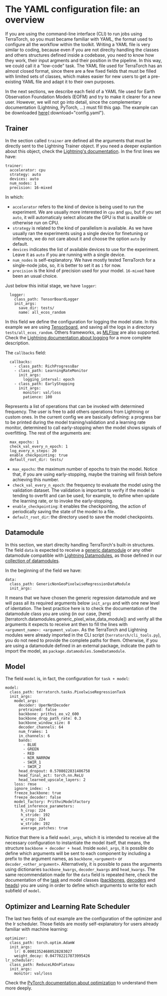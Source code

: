 # The YAML configuration file: an overview 

If you are using the command-line interface (CLI) to run jobs using TerraTorch, so you must became familiar with
YAML, the format used to configure all the workflow within the toolkit. Writing a YAML file is very similar to
coding, because even if you are not direclty handling the classes and others structures defined inside a codebase,
you need to know how they work, their input argments and their position in the pipeline. In this way, we
could call it a "low-code" task.
The YAML file used for TerraTorch has an almost closed format, since there are a few fixed fields that must be filled with
limited sets of classes, which makes easier for new users to get a pre-existing YAML file and adapt it to
their own purposes. 
 
In the next sections, we describe each field of a YAML file used for Earth Observation Foundation Models (EOFM) and try to make it clearer for a new user. However, we will not go into detail, since the complementary documentation (Lightning, PyTorch, ...) must fill this gap. The example can be
downloaded [here](config.yaml){:download="config.yaml"}. 

## Trainer

In the section called `trainer` are defined all the arguments that must be directly sent to the Lightning
Trainer object. If you need a deeper explantion about this object, check the [Lightning's documentation](https://lightning.ai/docs/pytorch/stable/common/trainer.html).
In the first lines we have:

```
trainer:
  accelerator: cpu
  strategy: auto
  devices: auto
  num_nodes: 1
  precision: 16-mixed
```
In which:

* `accelerator` refers to the kind of device is being used to run the experiment. We are usually
more interested in `cpu` and `gpu`, but if you set `auto`, it will automaticaly select allocate the GPU is
that is availble or otherwise run on CPU.
* `strategy` is related to the kind of parallelism is available. As we have usually ran the experiments using a
single device for finetuning or inference, we do not care about it and choose the option `auto` by default. 
* `devices` indicates the list of available devices to use for the experiment. Leave it as `auto` if you are
running with a single device. 
* `num_nodes` is self-explanatory. We have mostly tested TerraTorch for a single-node jobs, so, it is better to
set it as `1` for now. 
* `precision` is the kind of precision used for your model. `16-mixed` have been an usual choice. 

Just below this initial stage, we have `logger`:
```
  logger:
    class_path: TensorBoardLogger
    init_args:
      save_dir: tests/
      name: all_ecos_random
```
In this field we define the configuration for logging the model state. In this example we are using
[Tensorboard](https://www.tensorflow.org/tensorboard?hl=pt-br), and saving all the logs in a directory `tests/all_ecos_random`. 
Others frameworks, as [MLFlow](https://mlflow.org/) are also supported. Check the [Lightning documentation
about logging](https://lightning.ai/docs/pytorch/stable/extensions/logging.html) for a more complete description. 

The `callbacks` field:
```
  callbacks:
    - class_path: RichProgressBar
    - class_path: LearningRateMonitor
      init_args:
        logging_interval: epoch
    - class_path: EarlyStopping
      init_args:
        monitor: val/loss
        patience: 100
```
Represents a list of operations that can be invoked with determined frequency. The user is free to add
others operations from Lightning or custom ones. In the current config we are basically defining: a progress
bar to be printed during the model training/validation and a learning rate monitor, determined to call early-stopping when the model shows
signals of overfitting. 
The rest of the arguments are:
```
  max_epochs: 1
  check_val_every_n_epoch: 1
  log_every_n_steps: 20
  enable_checkpointing: true
  default_root_dir: tests/
```

* `max_epochs`: the maximum number of epochs to train the model. Notice that, if you are using early-stopping,
    maybe the training will finish before achieving this number. 
* `check_val_every_n_epoch`: the frequency to evaluate the model using the validation dataset. The validation
    is important to verify if the model is tending to overfit and  can be used, for example, to define when update the learning rate, or to invoke the early-stopping. 
* `enable_checkpointing`: it enables the checkpointing, the action of periodically saving the state of the
    model to a file. 
* `default_root_dir`: the directory used to save the model checkpoints. 

## Datamodule

In this section, we start direclty handling TerraTorch's built-in structures. The field `data` is expected to
receive a [generic datamodule](../generic_datamodules.md) or any other datamodule compatible with [Lightning
Datamodules](https://lightning.ai/docs/pytorch/stable/data/datamodule.html), as those defined
in our [collection of datamodules](../datamodules.md). 

In the beginning of the field we have:
```
data:
  class_path: GenericNonGeoPixelwiseRegressionDataModule
  init_args:
```
It means that we have chosen the generic regression datamodule and we will pass all its required arguments below
`init_args` and with one new level of identation. The best practice here is to check the documentation of the
datamodule class you are using (in our case, [here][terratorch.datamodules.generic_pixel_wise_data_module])
and verify all the arguments it expects to receive ant then to fill the lines
with `<argument_name>: <argument_value>`. 
As the TerraTorch and Lightning modules were already imported in the CLI script (`terratorch/cli_tools.py`),
you do not need to provide the complete paths for them. Otherwise, if you are using a datamodule defined in an
external package, indicate the path to import the model, as `package.datamodules.SomeDatamodule`. 

## Model

The field `model` is, in fact, the configuration for `task + model`: 
```
model:
  class_path: terratorch.tasks.PixelwiseRegressionTask
  init_args:
    model_args:
      decoder: UperNetDecoder
      pretrained: false
      backbone: prithvi_eo_v2_600
      backbone_drop_path_rate: 0.3
      backbone_window_size: 8
      decoder_channels: 64
      num_frames: 1
      in_channels: 6
      bands:
        - BLUE
        - GREEN
        - RED
        - NIR_NARROW
        - SWIR_1
        - SWIR_2
      head_dropout: 0.5708022831486758
      head_final_act: torch.nn.ReLU
      head_learned_upscale_layers: 2
    loss: rmse
    ignore_index: -1
    freeze_backbone: true
    freeze_decoder: false
    model_factory: PrithviModelFactory
    tiled_inference_parameters:
       h_crop: 224
       h_stride: 192
       w_crop: 224
       w_stride: 192
       average_patches: true
```
Notice that there is a field `model_args`, which it is intended to receive all the necessary configuration to
instantiate the model itself, that means, the structure `backbone + decoder + head`. Inside `model_args`, it
is possible do define which arguments will be sent to each component by including a prefix to the argument
names, as `backbone_<argument>` or `decoder_<other_argument>`. Alternatively, it is possible to pass the
arguments using dictionaries `backbone_kwargs`, `decoder_kwargs` and `head_kwargs`. The same recommendation
made for the `data` field is repeated here, check the documentation of the [task](../tasks.md) and
model classes ([backbones](../backbones), [decoders](../decoders.md) and [heads](../heads)) you are using in
order to define which arguments to write for each subfield of `model`. 

## Optimizer and Learning Rate Scheduler

The last two fields of out example are the configuration of the optimizer and the lr scheduler. Those fields
are mostly self-explanatory for users already familiar with machine learning:

```
optimizer:
  class_path: torch.optim.AdamW
  init_args:
    lr: 0.00013524680528283027
    weight_decay: 0.047782217873995426
lr_scheduler:
  class_path: ReduceLROnPlateau
  init_args:
    monitor: val/loss
```
Check the [PyTorch documentation about optimization](https://pytorch.org/docs/stable/optim.html) to understand them more deeply. 



